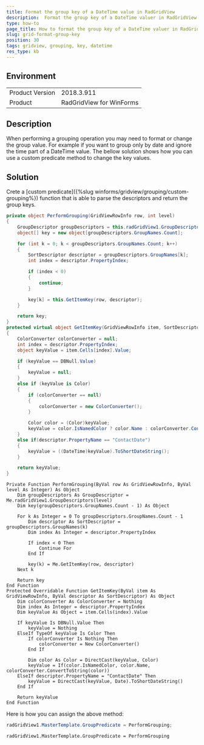 ```yaml
---
title: Format the group key of a DateTime value in RadGridView
description:  Format the group key of a DateTime valuer in RadGridView
type: how-to
page_title: How to format the group key of a DateTime valuer in RadGridView
slug: grid-format-group-key
position: 30
tags: gridview, grouping, key, datetime
res_type: kb
---
```


## Environment
<table>
    <tr>
        <td>Product Version</td>
        <td>2018.3.911</td>
    </tr>
    <tr>
        <td>Product</td>
        <td>RadGridView for WinForms</td>
    </tr>
</table>


## Description
 
When performing a grouping operation you may need to format or change the group value. For example if you want to group only by date and ignore the time part of a DateTime value. The bellow solution shows how you can use a custom predicate method to change the key values.

## Solution

Crete a [custom predicate]({%slug winforms/gridview/grouping/custom-grouping%}) function that is able to parse the descriptors and return the group keys. 

````C#
private object PerformGrouping(GridViewRowInfo row, int level)
{
    GroupDescriptor groupDescriptors = this.radGridView1.GroupDescriptors[level];
    object[] key = new object[groupDescriptors.GroupNames.Count];

    for (int k = 0; k < groupDescriptors.GroupNames.Count; k++)
    {
        SortDescriptor descriptor = groupDescriptors.GroupNames[k];
        int index = descriptor.PropertyIndex;

        if (index < 0)
        {
            continue;
        }

        key[k] = this.GetItemKey(row, descriptor);
    }

    return key;
}
protected virtual object GetItemKey(GridViewRowInfo item, SortDescriptor descriptor)
{
    ColorConverter colorConverter = null;
    int index = descriptor.PropertyIndex;
    object keyValue = item.Cells[index].Value;

    if (keyValue == DBNull.Value)
    {
        keyValue = null;
    }
    else if (keyValue is Color)
    {
        if (colorConverter == null)
        {
            colorConverter = new ColorConverter();
        }

        Color color = (Color)keyValue;
        keyValue = color.IsNamedColor ? color.Name : colorConverter.ConvertToString(color);
    }
    else if(descriptor.PropertyName == "ContactDate")
    {
        keyValue = ((DateTime)keyValue).ToShortDateString();
    }

    return keyValue;
}

````
````VB.NET
Private Function PerformGrouping(ByVal row As GridViewRowInfo, ByVal level As Integer) As Object
    Dim groupDescriptors As GroupDescriptor = Me.radGridView1.GroupDescriptors(level)
    Dim key(groupDescriptors.GroupNames.Count - 1) As Object

    For k As Integer = 0 To groupDescriptors.GroupNames.Count - 1
        Dim descriptor As SortDescriptor = groupDescriptors.GroupNames(k)
        Dim index As Integer = descriptor.PropertyIndex

        If index < 0 Then
            Continue For
        End If

        key(k) = Me.GetItemKey(row, descriptor)
    Next k

    Return key
End Function
Protected Overridable Function GetItemKey(ByVal item As GridViewRowInfo, ByVal descriptor As SortDescriptor) As Object
    Dim colorConverter As ColorConverter = Nothing
    Dim index As Integer = descriptor.PropertyIndex
    Dim keyValue As Object = item.Cells(index).Value

    If keyValue Is DBNull.Value Then
        keyValue = Nothing
    ElseIf TypeOf keyValue Is Color Then
        If colorConverter Is Nothing Then
            colorConverter = New ColorConverter()
        End If

        Dim color As Color = DirectCast(keyValue, Color)
        keyValue = If(color.IsNamedColor, color.Name, colorConverter.ConvertToString(color))
    ElseIf descriptor.PropertyName = "ContactDate" Then
        keyValue = DirectCast(keyValue, Date).ToShortDateString()
    End If

    Return keyValue
End Function
````

Here is how you can assign the above method:
````C#
radGridView1.MasterTemplate.GroupPredicate = PerformGrouping;
````
````VB.NET
radGridView1.MasterTemplate.GroupPredicate = PerformGrouping
````

